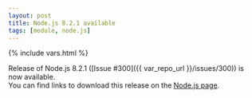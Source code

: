 ```yaml
---
layout: post
title: Node.js 8.2.1 available
tags: [module, node.js]
---
```

{% include vars.html %}

Release of Node.js 8.2.1 ([Issue #300]({{ var_repo_url }}/issues/300)) is now available.<br />
You can find links to download this release on the [Node.js page](/modules/nodejs).